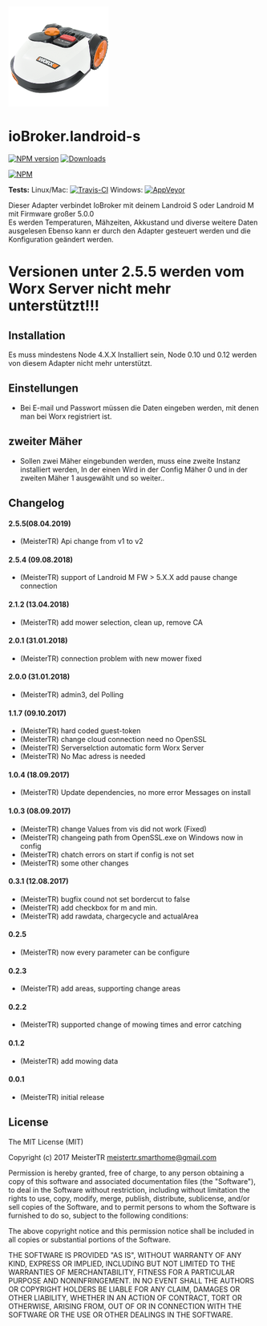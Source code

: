 ![Logo](admin/landroid-s2.png)

ioBroker.landroid-s
=============

[![NPM version](http://img.shields.io/npm/v/iobroker.landroid-s.svg)](https://www.npmjs.com/package/iobroker.landroid-s)
[![Downloads](https://img.shields.io/npm/dm/iobroker.landroid-s.svg)](https://www.npmjs.com/package/iobroker.landroid-s)

[![NPM](https://nodei.co/npm/iobroker.landroid-s.png?downloads=true)](https://nodei.co/npm/iobroker.landroid-s/)

**Tests:** Linux/Mac: [![Travis-CI](https://api.travis-ci.org/MeisterTR/ioBroker.landroid-s.svg?branch=master)](https://travis-ci.org/MeisterTR/ioBroker.landroid-s)
Windows: [![AppVeyor](https://ci.appveyor.com/api/projects/status/github/MeisterTR/ioBroker.landroid-s?branch=master&svg=true)](https://ci.appveyor.com/project/MeisterTR/ioBroker-landroid-s/)


Dieser Adapter verbindet IoBroker mit deinem Landroid S oder Landroid M mit Firmware großer 5.0.0  
Es werden Temperaturen, Mähzeiten, Akkustand und diverse weitere Daten ausgelesen
Ebenso kann er durch den Adapter gesteuert werden und die Konfiguration geändert werden.

<h1>Versionen unter 2.5.5 werden vom Worx Server nicht mehr unterstützt!!!

## Installation
Es muss mindestens Node 4.X.X Installiert sein, Node 0.10 und 0.12 werden von diesem Adapter nicht mehr unterstützt.


## Einstellungen
- Bei E-mail und Passwort müssen die Daten eingeben werden, mit denen man bei Worx registriert ist.

## zweiter Mäher
- Sollen zwei Mäher eingebunden werden, muss eine zweite Instanz installiert werden, In der einen Wird in der Config Mäher 0 und in der zweiten Mäher 1 ausgewählt und so weiter..


## Changelog
#### 2.5.5(08.04.2019)
* (MeisterTR) Api change from v1 to v2
#### 2.5.4 (09.08.2018)
* (MeisterTR) support of Landroid M FW > 5.X.X add pause change connection
#### 2.1.2 (13.04.2018)
* (MeisterTR) add mower selection, clean up, remove CA
#### 2.0.1 (31.01.2018)
* (MeisterTR) connection problem with new mower fixed
#### 2.0.0 (31.01.2018)
* (MeisterTR) admin3, del Polling
#### 1.1.7 (09.10.2017)
* (MeisterTR) hard coded guest-token
* (MeisterTR) change cloud connection need no OpenSSL
* (MeisterTR) Serverselction automatic form Worx Server
* (MeisterTR) No Mac adress is needed
#### 1.0.4 (18.09.2017)
* (MeisterTR) Update dependencies, no more error Messages on install
#### 1.0.3 (08.09.2017)
* (MeisterTR) change Values from vis did not work (Fixed)
* (MeisterTR) changeing path from OpenSSL.exe on Windows now in config
* (MeisterTR) chatch errors on start if config is not set
* (MeisterTR) some other changes
#### 0.3.1 (12.08.2017)
* (MeisterTR) bugfix cound not set bordercut to false
* (MeisterTR) add checkbox for m and min.
* (MeisterTR) add rawdata, chargecycle and actualArea
#### 0.2.5
* (MeisterTR) now every parameter can be configure
#### 0.2.3
* (MeisterTR) add areas, supporting change areas
#### 0.2.2
* (MeisterTR) supported change of mowing times and error catching
#### 0.1.2
* (MeisterTR) add mowing data
#### 0.0.1
* (MeisterTR) initial release
 
## License
The MIT License (MIT)

Copyright (c) 2017 MeisterTR <meistertr.smarthome@gmail.com>

Permission is hereby granted, free of charge, to any person obtaining a copy
of this software and associated documentation files (the "Software"), to deal
in the Software without restriction, including without limitation the rights
to use, copy, modify, merge, publish, distribute, sublicense, and/or sell
copies of the Software, and to permit persons to whom the Software is
furnished to do so, subject to the following conditions:

The above copyright notice and this permission notice shall be included in
all copies or substantial portions of the Software.

THE SOFTWARE IS PROVIDED "AS IS", WITHOUT WARRANTY OF ANY KIND, EXPRESS OR
IMPLIED, INCLUDING BUT NOT LIMITED TO THE WARRANTIES OF MERCHANTABILITY,
FITNESS FOR A PARTICULAR PURPOSE AND NONINFRINGEMENT. IN NO EVENT SHALL THE
AUTHORS OR COPYRIGHT HOLDERS BE LIABLE FOR ANY CLAIM, DAMAGES OR OTHER
LIABILITY, WHETHER IN AN ACTION OF CONTRACT, TORT OR OTHERWISE, ARISING FROM,
OUT OF OR IN CONNECTION WITH THE SOFTWARE OR THE USE OR OTHER DEALINGS IN
THE SOFTWARE.
